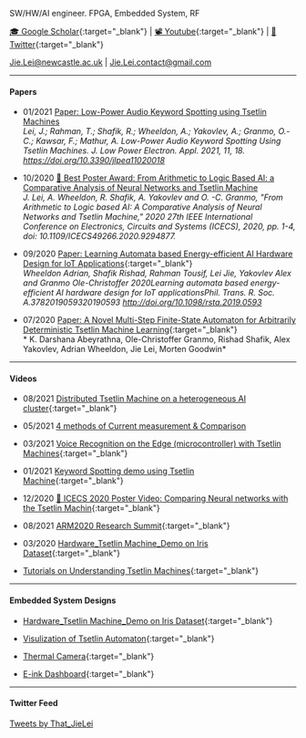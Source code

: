 SW/HW/AI engineer.
FPGA, Embedded System, RF
 
 [🎓 Google Scholar](https://scholar.google.com/citations?user=g0nZZiMAAAAJ&hl=en&oi=ao){:target="_blank"} 
| [📽 Youtube](https://www.youtube.com/channel/UCbG3LTzpZPVncPePOpqxW9w){:target="_blank"}    |   [🐧 Twitter](https://twitter.com/That_JieLei){:target="_blank"}

 Jie.Lei@newcastle.ac.uk | Jie.Lei.contact@gmail.com 


---

#### **Papers**

- 01/2021 [Paper: Low-Power Audio Keyword Spotting using Tsetlin Machines](KWSTM/DEMO0.md)
<br />  *Lei, J.; Rahman, T.; Shafik, R.; Wheeldon, A.; Yakovlev, A.; Granmo, O.-C.; Kawsar, F.; Mathur, A. Low-Power Audio Keyword Spotting Using Tsetlin Machines. J. Low Power Electron. Appl. 2021, 11, 18. https://doi.org/10.3390/jlpea11020018*


- 10/2020 [👑 Best Poster Award: From Arithmetic to Logic Based AI: a Comparative Analysis of Neural Networks and Tsetlin Machine](ICECS2020/ICECS2020_PAGE.md)
<br /> *J. Lei, A. Wheeldon, R. Shafik, A. Yakovlev and O. -C. Granmo, "From Arithmetic to Logic based AI: A Comparative Analysis of Neural Networks and Tsetlin Machine," 2020 27th IEEE International Conference on Electronics, Circuits and Systems (ICECS), 2020, pp. 1-4, doi: 10.1109/ICECS49266.2020.9294877.*

- 09/2020 [Paper: Learning Automata based Energy-efficient AI Hardware Design for IoT Applications](https://doi.org/10.1098/rsta.2019.0593){:target="_blank"}
<br /> *Wheeldon Adrian, Shafik Rishad, Rahman Tousif, Lei Jie, Yakovlev Alex and Granmo Ole-Christoffer 2020Learning automata based energy-efficient AI hardware design for IoT applicationsPhil. Trans. R. Soc. A.3782019059320190593
http://doi.org/10.1098/rsta.2019.0593*

- 07/2020 [Paper: A Novel Multi-Step Finite-State Automaton for Arbitrarily Deterministic Tsetlin Machine Learning](https://arxiv.org/abs/2007.02114){:target="_blank"}
<br /> * K. Darshana Abeyrathna, Ole-Christoffer Granmo, Rishad Shafik, Alex Yakovlev, Adrian Wheeldon, Jie Lei, Morten Goodwin*

---

#### **Videos**

- 08/2021 [Distributed Tsetlin Machine on a heterogeneous AI cluster](https://twitter.com/That_JieLei/status/1424674605126623234){:target="_blank"}
  
- 05/2021 [4 methods of Current measurement & Comparison](CurrentMeasurement/text.md)

- 03/2021 [Voice Recognition on the Edge (microcontroller) with Tsetlin Machines](https://youtu.be/M_lY8SJH3yo){:target="_blank"}

- 01/2021 [Keyword Spotting demo using Tsetlin Machine](https://youtu.be/JW0tztpjX8k){:target="_blank"}

- 12/2020 [👑 ICECS 2020 Poster Video: Comparing Neural networks with the Tsetlin Machin](https://youtu.be/9kjk-lMhSrM){:target="_blank"}

- 08/2021 [ARM2020 Research Summit](https://youtu.be/N-wkgibJAZE){:target="_blank"}

- 03/2020 [Hardware_Tsetlin Machine_Demo on Iris Dataset](https://youtu.be/BzaPGByX-hg){:target="_blank"}

- [Tutorials on Understanding Tsetlin Machines](https://youtube.com/playlist?list=PLQTEHj1nqgNmBHtiw5l5cOs986WUKp8FZ){:target="_blank"}




---
#### **Embedded System Designs**

- [Hardware_Tsetlin Machine_Demo on Iris Dataset](https://github.com/JieGH/Hardware_TM_Demo){:target="_blank"}


- [Visulization of Tsetlin Automaton](https://github.com/JieGH/The-Ruler-of-Tsetlin-Automaton){:target="_blank"}

- [Thermal Camera](https://github.com/JieGH/Thermal-Camera){:target="_blank"}

- [E-ink Dashboard](https://github.com/JieGH/Epaper-Dashboard_7.5inch){:target="_blank"}


---
#### **Twitter Feed**

<a class="twitter-timeline" href="https://twitter.com/That_JieLei?ref_src=twsrc%5Etfw">Tweets by That_JieLei</a> <script async src="https://platform.twitter.com/widgets.js" charset="utf-8"></script>